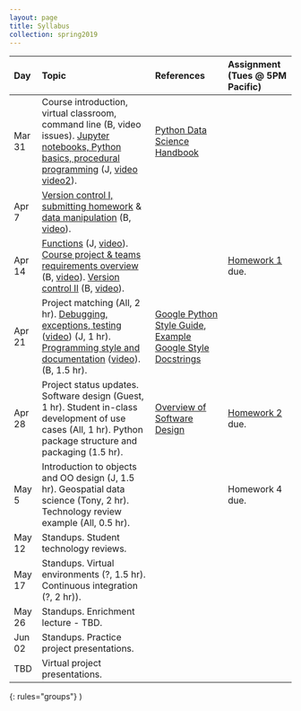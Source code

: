 ```yaml
---
layout: page
title: Syllabus
collection: spring2019
---
```


| Day      | Topic                                                         | References       | Assignment (Tues @ 5PM Pacific)    |
|:----------|:----------------|:---------------|:-------------------|
|Mar 31     | Course introduction, virtual classroom, command line (B, video issues). [Jupyter notebooks, Python basics, procedural programming](https://github.com/UWSEDS/LectureNotes/tree/master/week_1) (J, [video](https://uw.hosted.panopto.com/Panopto/Pages/Viewer.aspx?id=c17d6581-e6ee-4236-87d9-ab900019d791) [video2](https://uw.hosted.panopto.com/Panopto/Pages/Viewer.aspx?id=e0026a9b-8824-4a80-a651-ab90002bd84f)). | [Python Data Science Handbook](https://jakevdp.github.io/PythonDataScienceHandbook/) | |
|Apr 7      | [Version control I, submitting homework](https://github.com/UWSEDS/LectureNotes/tree/master/week_2/version_control) & [data manipulation](https://github.com/UWSEDS/LectureNotes/blob/master/week_2/data_manipulation/numpy_pandas.ipynb) (B, [video](https://uw.hosted.panopto.com/Panopto/Pages/Viewer.aspx?id=d95d68f2-d254-443a-9047-ab970003c491)). |  |  |
|Apr 14     | [Functions](https://github.com/UWSEDS/LectureNotes/blob/master/week_3/Functions%20and%20Software%20Development%20Workflow.ipynb) (J, [video](https://uw.hosted.panopto.com/Panopto/Pages/Viewer.aspx?id=3f7804e2-2396-4471-9a3b-ab9e00017c6e)). [Course project & teams requirements overview](https://github.com/UWSEDS/LectureNotes/raw/master/week_3/ProjectOverview.pdf) (B, [video](https://uw.hosted.panopto.com/Panopto/Pages/Viewer.aspx?id=725c8507-c59f-44a2-94d6-ab9e001c5382)). [Version control II](https://github.com/UWSEDS/LectureNotes/raw/master/week_2/version_control/VersionControl2.pdf) (B, [video](https://uw.hosted.panopto.com/Panopto/Pages/Viewer.aspx?id=24f98f68-ff8a-452d-97cd-ab9e002b191c)).  |  | [Homework 1](https://classroom.github.com/a/R_iaeidK) due. |
|Apr 21     | Project matching (All, 2 hr). [Debugging, exceptions, testing](https://github.com/UWSEDS/LectureNotes/tree/master/week_4) ([video](https://uw.hosted.panopto.com/Panopto/Pages/Viewer.aspx?id=ff460c2c-6edd-4cca-8d31-aba5000e4164)) (J, 1 hr). [Programming style and documentation](https://github.com/UWSEDS/LectureNotes/raw/master/week_4/Documentation-and-Style.pdf) ([video](https://uw.hosted.panopto.com/Panopto/Pages/Viewer.aspx?id=fe067f22-2950-4c41-b42e-aba5002ed73e)). (B, 1.5 hr). | [Google Python Style Guide](https://google.github.io/styleguide/pyguide.html), [Example Google Style Docstrings](http://sphinxcontrib-napoleon.readthedocs.io/en/latest/example_google.html)          |  |
|Apr 28     |  Project status updates. Software design (Guest, 1 hr). Student in-class development of use cases (All, 1 hr). Python package structure and packaging (1.5 hr).      | [Overview of Software Design](https://en.wikipedia.org/wiki/Software_design) | [Homework 2](https://preview.construct.net/#53h76pnd) due. |
|May 5     | Introduction to objects and OO design (J, 1.5 hr). Geospatial data science (Tony, 2 hr). Technology review example (All, 0.5 hr). |  | Homework 4 due. |
|May 12     | Standups. Student technology reviews.  | |  |
|May 17     | Standups.  Virtual environments (?, 1.5 hr). Continuous integration (?, 2 hr)). | | |
|May 26     | Standups. Enrichment lecture - TBD.  | |  |
|Jun 02     | Standups. Practice project presentations. | |  |
|TBD     | Virtual project presentations.  |  |  |
{: rules="groups"}
)
